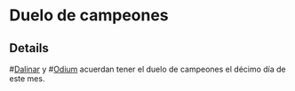 # Duelo de campeones

## Details
#[Dalinar](characters/dalinar) y #[Odium](characters/odium) acuerdan tener el duelo de campeones el décimo día de este mes.
